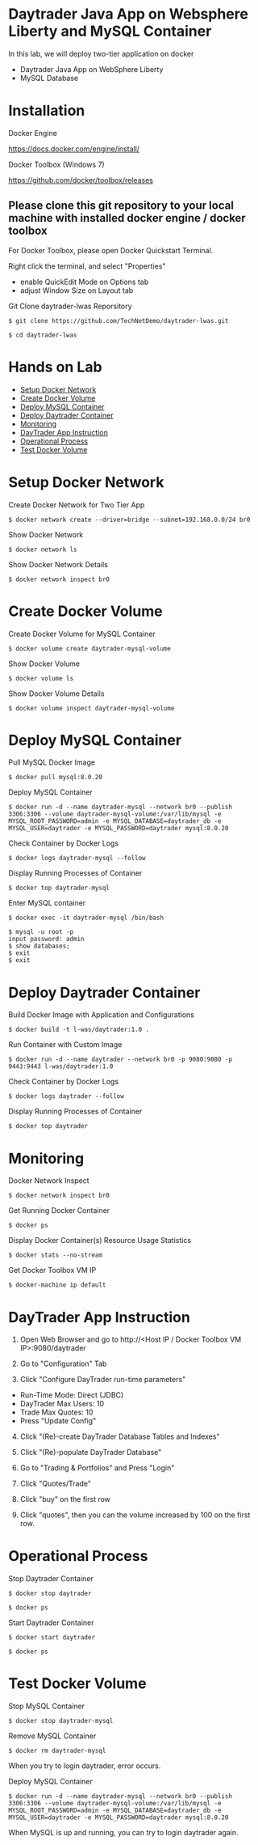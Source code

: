 # Daytrader Java App on Websphere Liberty and MySQL Container

In this lab, we will deploy two-tier application on docker
- Daytrader Java App on WebSphere Liberty
- MySQL Database


# Installation

Docker Engine

https://docs.docker.com/engine/install/ 


Docker Toolbox (Windows 7)

https://github.com/docker/toolbox/releases


## Please clone this git repository to your local machine with installed docker engine / docker toolbox

For Docker Toolbox, please open Docker Quickstart Terminal.

Right click the terminal, and select "Properties"
- enable QuickEdit Mode on Options tab
- adjust Window Size on Layout tab



Git Clone daytrader-lwas Reporsitory

    $ git clone https://github.com/TechNetDemo/daytrader-lwas.git
    
    $ cd daytrader-lwas



# Hands on Lab

- [Setup Docker Network](#setup-docker-network)
- [Create Docker Volume](#create-docker-volume)
- [Deploy MySQL Container](#deploy-mysql-container)
- [Deploy Daytrader Container](#deploy-daytrader-container)
- [Monitoring](#monitoring)
- [DayTrader App Instruction](#daytrader-app-instruction)
- [Operational Process](#operational-process)
- [Test Docker Volume](#test-docker-volume)


# Setup Docker Network

Create Docker Network for Two Tier App

    $ docker network create --driver=bridge --subnet=192.168.0.0/24 br0


Show Docker Network

    $ docker network ls
    
    
Show Docker Network Details

    $ docker network inspect br0


# Create Docker Volume

Create Docker Volume for MySQL Container

    $ docker volume create daytrader-mysql-volume


Show Docker Volume

    $ docker volume ls
    

Show Docker Volume Details

    $ docker volume inspect daytrader-mysql-volume


# Deploy MySQL Container

Pull MySQL Docker Image

    $ docker pull mysql:8.0.20


Deploy MySQL Container

    $ docker run -d --name daytrader-mysql --network br0 --publish 3306:3306 --volume daytrader-mysql-volume:/var/lib/mysql -e MYSQL_ROOT_PASSWORD=admin -e MYSQL_DATABASE=daytrader_db -e MYSQL_USER=daytrader -e MYSQL_PASSWORD=daytrader mysql:8.0.20


Check Container by Docker Logs

    $ docker logs daytrader-mysql --follow
    
    
Display Running Processes of Container

    $ docker top daytrader-mysql


Enter MySQL container

    $ docker exec -it daytrader-mysql /bin/bash
    
    $ mysql -u root -p
    input password: admin
    $ show databases;
    $ exit
    $ exit


# Deploy Daytrader Container

Build Docker Image with Application and Configurations

    $ docker build -t l-was/daytrader:1.0 .


Run Container with Custom Image

    $ docker run -d --name daytrader --network br0 -p 9080:9080 -p 9443:9443 l-was/daytrader:1.0


Check Container by Docker Logs

    $ docker logs daytrader --follow
    
Display Running Processes of Container

    $ docker top daytrader


# Monitoring

Docker Network Inspect

    $ docker network inspect br0


Get Running Docker Container

    $ docker ps
    
Display Docker Container(s) Resource Usage Statistics

    $ docker stats --no-stream


Get Docker Toolbox VM IP

    $ docker-machine ip default


# DayTrader App Instruction

1. Open Web Browser and go to http://<Host IP / Docker Toolbox VM IP>:9080/daytrader 


2. Go to "Configuration" Tab


3. Click "Configure DayTrader run-time parameters"

- Run-Time Mode: Direct (JDBC)
- DayTrader Max Users: 10
- Trade Max Quotes: 10 
- Press "Update Config"


4. Click "(Re)-create  DayTrader Database Tables and Indexes"


5. Click "(Re)-populate  DayTrader Database"


6. Go to "Trading & Portfolios" and Press "Login"


7. Click "Quotes/Trade"


8. Click "buy" on the first row


9. Click "quotes", then you can the volume increased by 100 on the first row.


# Operational Process

Stop Daytrader Container

    $ docker stop daytrader
    
    $ docker ps
    
Start Daytrader Container

    $ docker start daytrader
    
    $ docker ps
    
# Test Docker Volume

Stop MySQL Container

    $ docker stop daytrader-mysql
  
Remove MySQL Container

    $ docker rm daytrader-mysql
    
    
When you try to login daytrader, error occurs.

  
Deploy MySQL Container 

    $ docker run -d --name daytrader-mysql --network br0 --publish 3306:3306 --volume daytrader-mysql-volume:/var/lib/mysql -e MYSQL_ROOT_PASSWORD=admin -e MYSQL_DATABASE=daytrader_db -e MYSQL_USER=daytrader -e MYSQL_PASSWORD=daytrader mysql:8.0.20
    

When MySQL is up and running, you can try to login daytrader again. 


